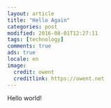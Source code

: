 ```yaml
---
layout: article
title: "Hello Again"
categories: post
modified: 2016-08-01T12:27:11
tags: [technology]
comments: true
ads: true
locale: en
image:
  credit: owent
  creditlink: https://owent.net
---
```


Hello world!